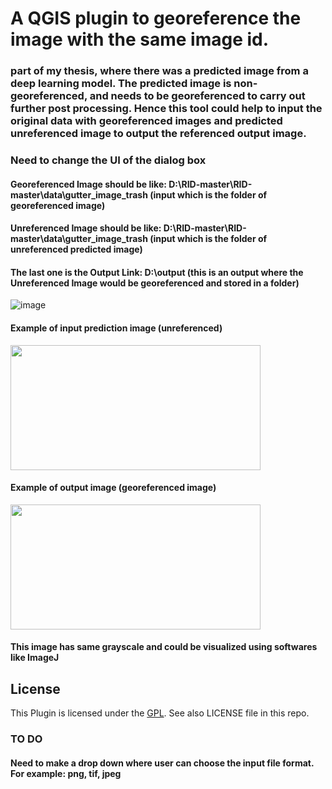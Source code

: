 # A QGIS plugin to georeference the image with the same image id.
### part of my thesis, where there was a predicted image from a deep learning model. The predicted image is non-georeferenced, and needs to be georeferenced to carry out further post processing. Hence this tool could help to input the original data with georeferenced images and predicted unreferenced image to output the referenced output image.

### Need to change the UI of the dialog box

#### Georeferenced Image should be like: D:\RID-master\RID-master\data\gutter_image_trash (input which is the folder of georeferenced image)
#### Unreferenced Image should be like: D:\RID-master\RID-master\data\gutter_image_trash (input which is the folder of unreferenced predicted image)
#### The last one is the Output Link:  D:\output (this is an output where the Unreferenced Image would be georeferenced and stored in a folder)


![image](https://user-images.githubusercontent.com/38970123/200932378-eebd8eaa-41b9-4e56-a714-760fd887b1bc.png)


#### Example of input prediction image (unreferenced)
<img src="https://user-images.githubusercontent.com/38970123/200933563-e669fbee-b4d3-41a5-8a0c-2d34f1c82418.PNG" width="400" height="200">


#### Example of output image (georeferenced image)
<img src="https://user-images.githubusercontent.com/38970123/200932999-b059b8ca-8692-48f3-bd6e-0e725343bc95.png" width="400" height="200">

#### This image has same grayscale and could be visualized using softwares like ImageJ

## License
This Plugin is licensed under the [GPL](http://docs.geoserver.org/latest/en/user/introduction/license.html). See also LICENSE file in this repo.

### TO DO
#### Need to make a drop down where user can choose the input file format. For example: png, tif, jpeg
